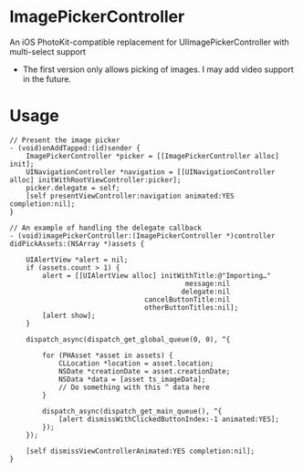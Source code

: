 # ImagePickerController
An iOS PhotoKit-compatible replacement for UIImagePickerController with multi-select support
- The first version only allows picking of images. I may add video support in the future. 

# Usage

	// Present the image picker
	- (void)onAddTapped:(id)sender {
	    ImagePickerController *picker = [[ImagePickerController alloc] init];
	    UINavigationController *navigation = [[UINavigationController alloc] initWithRootViewController:picker];
	    picker.delegate = self;
	    [self presentViewController:navigation animated:YES completion:nil];
	}

	// An example of handling the delegate callback
	- (void)imagePickerController:(ImagePickerController *)controller didPickAssets:(NSArray *)assets {

	    UIAlertView *alert = nil;
	    if (assets.count > 1) {
	        alert = [[UIAlertView alloc] initWithTitle:@"Importing…"
	                                           message:nil
	                                          delegate:nil
	                                 cancelButtonTitle:nil
	                                 otherButtonTitles:nil];
	        [alert show];
	    }
    
	    dispatch_async(dispatch_get_global_queue(0, 0), ^{
        
	        for (PHAsset *asset in assets) {
	            CLLocation *location = asset.location;
	            NSDate *creationDate = asset.creationDate;            
	            NSData *data = [asset ts_imageData];
	            // Do something with this ^ data here
	        }
        
	        dispatch_async(dispatch_get_main_queue(), ^{
	            [alert dismissWithClickedButtonIndex:-1 animated:YES];
	        });
	    });
    
	    [self dismissViewControllerAnimated:YES completion:nil];
	}